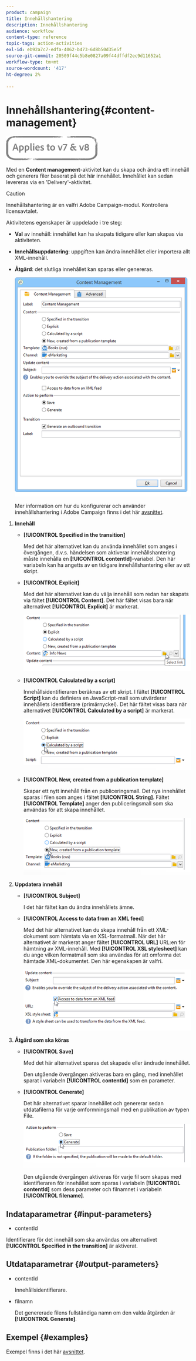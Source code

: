 ```yaml
---
product: campaign
title: Innehållshantering
description: Innehållshantering
audience: workflow
content-type: reference
topic-tags: action-activities
exl-id: eb92a7c7-edfa-4062-b473-6d8b50d35e5f
source-git-commit: 20509f44c5b8e0827a09f44dffdf2ec9d11652a1
workflow-type: tm+mt
source-wordcount: '417'
ht-degree: 2%

---
```


# Innehållshantering{#content-management}

![](../../assets/common.svg)

Med en **Content management**-aktivitet kan du skapa och ändra ett innehåll och generera filer baserat på det här innehållet. Innehållet kan sedan levereras via en &#39;Delivery&#39;-aktivitet.

>[!CAUTION]
>
>Innehållshantering är en valfri Adobe Campaign-modul. Kontrollera licensavtalet.

Aktivitetens egenskaper är uppdelade i tre steg:

* **Val** av innehåll: innehållet kan ha skapats tidigare eller kan skapas via aktiviteten.
* **Innehållsuppdatering**: uppgiften kan ändra innehållet eller importera allt XML-innehåll.
* **Åtgärd**: det slutliga innehållet kan sparas eller genereras.

   ![](assets/content_mgmt_edit.png)

   Mer information om hur du konfigurerar och använder innehållshantering i Adobe Campaign finns i det här [avsnittet](../../delivery/using/about-content-management.md).

1. **Innehåll**

   * **[!UICONTROL Specified in the transition]**

      Med det här alternativet kan du använda innehållet som anges i övergången, d.v.s. händelsen som aktiverar innehållshantering måste innehålla en **[!UICONTROL contentId]**-variabel. Den här variabeln kan ha angetts av en tidigare innehållshantering eller av ett skript.

   * **[!UICONTROL Explicit]**

      Med det här alternativet kan du välja innehåll som redan har skapats via fältet **[!UICONTROL Content]**. Det här fältet visas bara när alternativet **[!UICONTROL Explicit]** är markerat.

      ![](assets/content_mgmt_explicit.png)

   * **[!UICONTROL Calculated by a script]**

      Innehållsidentifieraren beräknas av ett skript. I fältet **[!UICONTROL Script]** kan du definiera en JavaScript-mall som utvärderar innehållets identifierare (primärnyckel). Det här fältet visas bara när alternativet **[!UICONTROL Calculated by a script]** är markerat.

      ![](assets/content_mgmt_script.png)

   * **[!UICONTROL New, created from a publication template]**

      Skapar ett nytt innehåll från en publiceringsmall. Det nya innehållet sparas i filen som anges i fältet **[!UICONTROL String]**. Fältet **[!UICONTROL Template]** anger den publiceringsmall som ska användas för att skapa innehållet.

      ![](assets/content_mgmt_new.png)

1. **Uppdatera innehåll**

   * **[!UICONTROL Subject]**

      I det här fältet kan du ändra innehållets ämne.

   * **[!UICONTROL Access to data from an XML feed]**

      Med det här alternativet kan du skapa innehåll från ett XML-dokument som hämtats via en XSL-formatmall. När det här alternativet är markerat anger fältet **[!UICONTROL URL]** URL:en för hämtning av XML-innehåll. Med **[!UICONTROL XSL stylesheet]** kan du ange vilken formatmall som ska användas för att omforma det hämtade XML-dokumentet. Den här egenskapen är valfri.

      ![](assets/content_mgmt_xmlcontent.png)

1. **Åtgärd som ska köras**

   * **[!UICONTROL Save]**

      Med det här alternativet sparas det skapade eller ändrade innehållet.

      Den utgående övergången aktiveras bara en gång, med innehållet sparat i variabeln **[!UICONTROL contentId]** som en parameter.

   * **[!UICONTROL Generate]**

      Det här alternativet sparar innehållet och genererar sedan utdatafilerna för varje omformningsmall med en publikation av typen File.

      ![](assets/content_mgmt_generate.png)

      Den utgående övergången aktiveras för varje fil som skapas med identifieraren för innehållet som sparas i variabeln **[!UICONTROL contentId]** som dess parameter och filnamnet i variabeln **[!UICONTROL filename]**.

## Indataparametrar {#input-parameters}

* contentId

Identifierare för det innehåll som ska användas om alternativet **[!UICONTROL Specified in the transition]** är aktiverat.

## Utdataparametrar {#output-parameters}

* contentId

   Innehållsidentifierare.

* filnamn

   Det genererade filens fullständiga namn om den valda åtgärden är **[!UICONTROL Generate]**.

## Exempel {#examples}

Exempel finns i det här [avsnittet](../../delivery/using/automating-via-workflows.md#examples).
